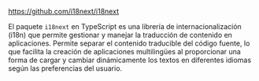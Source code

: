https://github.com/i18next/i18next

El paquete `i18next` en TypeScript es una librería de internacionalización (i18n) que permite gestionar y manejar la traducción de contenido en aplicaciones. Permite separar el contenido traducible del código fuente, lo que facilita la creación de aplicaciones multilingües al proporcionar una forma de cargar y cambiar dinámicamente los textos en diferentes idiomas según las preferencias del usuario.